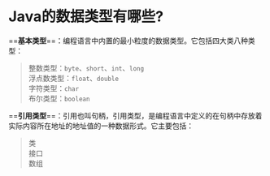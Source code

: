
# Java的数据类型有哪些?

==**基本类型**==：编程语言中内置的最小粒度的数据类型。它包括四大类八种类型：
> 整数类型：`byte`、`short`、`int`、`long`  
> 浮点数类型：`float`、`double`  
> 字符类型：`char`  
> 布尔类型：`boolean`

==**引用类型**==：引用也叫句柄，引用类型，是编程语言中定义的在句柄中存放着实际内容所在地址的地址值的一种数据形式。它主要包括：
> 类  
> 接口  
> 数组